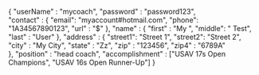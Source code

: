 {
  "userName"        : "mycoach",
  "password"        : "password123",    
  "contact"         : {
                        "email": "myaccount#hotmail.com",
                        "phone": "1A34567890123",
                        "url"  : "$"
                      },
  "name"            : {
  	                    "first" : "My   ",
  	                    "middle": "   Test",
  	                    "last"  : "User"
                      },
  "address"         : {
                        "street1": "Street 1",
                        "street2": "Street 2",
                        "city"   : "My City",
                        "state"  : "Zz",
                        "zip"    : "123456",
                        "zip4"   : "6789A" 	
                      },
  "position"        : "head coach",
  "accomplishment"  : ["USAV 17s Open Champions", "USAV 16s Open Runner-Up"]
  }